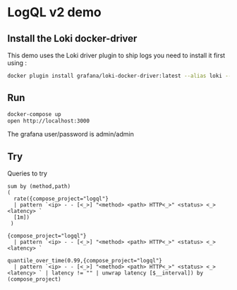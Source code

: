 # LogQL v2 demo

## Install the Loki docker-driver

This demo uses the Loki driver plugin to ship logs you need to install it first using :

```bash
docker plugin install grafana/loki-docker-driver:latest --alias loki --grant-all-permissions
```

## Run

```bash
docker-compose up
open http://localhost:3000
```

The grafana user/password is admin/admin

## Try

Queries to try

```logql
sum by (method,path)
(
  rate({compose_project="logql"}
  | pattern `<ip> - - [<_>] "<method> <path> HTTP<_>" <status> <_> <latency> `
  [1m])
 )
```

```logql
{compose_project="logql"}
  | pattern `<ip> - - [<_>] "<method> <path> HTTP<_>" <status> <_> <latency> `
```

```logql
quantile_over_time(0.99,{compose_project="logql"}
  | pattern `<ip> - - [<_>] "<method> <path> HTTP<_>" <status> <_> <latency> ` | latency != "" | unwrap latency [$__interval]) by (compose_project)
```
